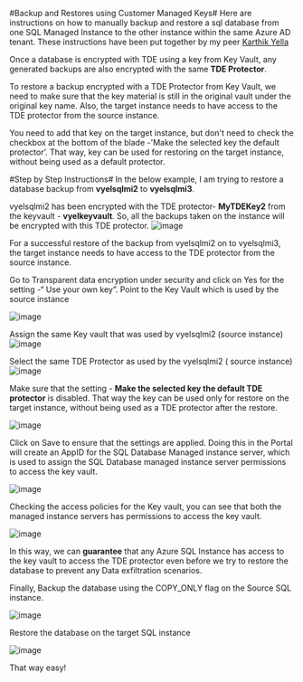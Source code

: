 #Backup and Restores using Customer Managed Keys#
Here are instructions on how to manually backup and restore a sql database from one SQL Managed Instance to the other instance within the same Azure AD tenant. These instructions have been put together by my peer [Karthik Yella](https://github.com/karthikyella/)

Once a database is encrypted with TDE using a key from Key Vault, any generated backups are also encrypted with the same **TDE Protector**.

To restore a backup encrypted with a TDE Protector from Key Vault, we need to make sure that the key material is still in the original vault under the original key name. Also, the target instance needs to have access to the TDE protector from the source instance. 

You need to add that key on the target instance, but don't need to check the checkbox at the bottom of the blade -'Make the selected key the default protector’. That way, key can be used for restoring on the target instance, without being used as a default protector.

#Step by Step Instructions#
In the below example, I am trying to restore a database backup from **vyelsqlmi2** to **vyelsqlmi3**. 

vyelsqlmi2 has been encrypted with the TDE protector- **MyTDEKey2** from the keyvault - **vyelkeyvault**. So, all the backups taken on the instance will be encrypted with this TDE protector.
![image](https://user-images.githubusercontent.com/22504173/75118493-b7d44f80-5648-11ea-9cd2-a637e611b431.png)

For a successful restore of the backup from vyelsqlmi2 on to vyelsqlmi3, the target instance needs to have access to the TDE protector from the source instance. 

Go to Transparent data encryption under security and click on Yes for the setting  -“ Use your own key”. Point to the Key Vault which is used by the source instance

![image](https://user-images.githubusercontent.com/22504173/75118495-bc006d00-5648-11ea-8d0b-86eab11bf9e9.png)

Assign the same Key vault that was used by vyelsqlmi2  (source instance)
![image](https://user-images.githubusercontent.com/22504173/75118496-c02c8a80-5648-11ea-85f6-a3f7cd4a87ef.png)

Select the same TDE Protector as used by the vyelsqlmi2  ( source instance)
![image](https://user-images.githubusercontent.com/22504173/75118499-c458a800-5648-11ea-9387-3f281680c4c2.png)

Make sure that the setting - **Make the selected key the default TDE protector** is disabled. That way the key can be used only for restore on the target instance, without being used as a TDE protector after the restore.

![image](https://user-images.githubusercontent.com/22504173/75118568-1dc0d700-5649-11ea-8354-8f3f0a0f8c81.png)

Click on Save to ensure that the settings are applied. Doing this in the Portal will create an AppID for the SQL Database Managed instance server, which is used to assign the SQL Database managed instance server permissions to access the key vault.

![image](https://user-images.githubusercontent.com/22504173/75118502-ccb0e300-5648-11ea-9204-70db6316e962.png)

Checking the access policies for the Key vault, you can see that  both the managed instance servers has permissions to access the key vault.

![image](https://user-images.githubusercontent.com/22504173/75118504-d0446a00-5648-11ea-865a-999c423fa85f.png)

In this way, we can **guarantee** that any Azure SQL Instance has access to the key vault to access the TDE protector even before we try to restore the database to prevent any Data exfiltration scenarios.

Finally, Backup the database using the COPY_ONLY flag on the Source SQL instance.

![image](https://user-images.githubusercontent.com/22504173/75118510-d76b7800-5648-11ea-9b10-ee5e4cabc430.png)

Restore the database on the target SQL instance

![image](https://user-images.githubusercontent.com/22504173/75118511-dd615900-5648-11ea-9f00-428d2cbfdb2d.png)

That way easy!
